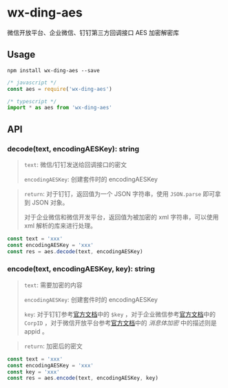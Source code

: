 # wx-ding-aes

微信开放平台、企业微信、钉钉第三方回调接口 AES 加密解密库

## Usage

```shell
npm install wx-ding-aes --save
```

```javascript
/* javascript */
const aes = require('wx-ding-aes')

/* typescript */
import * as aes from 'wx-ding-aes'
```

## API

### decode\(text, encodingAESKey\): string

> `text`: 微信/钉钉发送给回调接口的密文
>
> `encodingAESKey`: 创建套件时的 encodingAESKey

> `return`: 对于钉钉，返回值为一个 JSON 字符串，使用 `JSON.parse` 即可拿到 JSON 对象。
>
> 对于企业微信和微信开发平台，返回值为被加密的 xml 字符串，可以使用 xml 解析的库来进行处理。



```javascript
const text = 'xxx'
const encodingAESKey = 'xxx'
const res = aes.decode(text, encodingAESKey)
```

### encode\(text, encodingAESKey, key\): string

> `text`: 需要加密的内容
>
> `encodingAESKey`: 创建套件时的 encodingAESKey
>
> `key`: 对于钉钉参考[官方文档][1]中的 `$key` ，对于企业微信参考[官方文档][2]中的 `CorpID` ，对于微信开放平台参考[官方文档][3]中的 _消息体加密_ 中的描述则是 appid 。

> `return`: 加密后的密文

```javascript
const text = 'xxx'
const encodingAESKey = 'xxx'
const key = 'xxx'
const res = aes.encode(text, encodingAESKey, key)
```
[1]:(https://ding-doc.dingtalk.com/doc#/faquestions/ltr370)
[2]:(https://work.weixin.qq.com/api/doc/90000/90139/90968)
[3]:(https://developers.weixin.qq.com/doc/oplatform/Third-party_Platforms/Message_Encryption/Technical_Plan.html)

